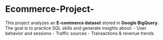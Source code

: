 # Ecommerce-Project-
This project analyzes an **E-commerce dataset** stored in **Google BigQuery**.   The goal is to practice SQL skills and generate insights about: - User behavior and sessions - Traffic sources - Transactions &amp; revenue trends
